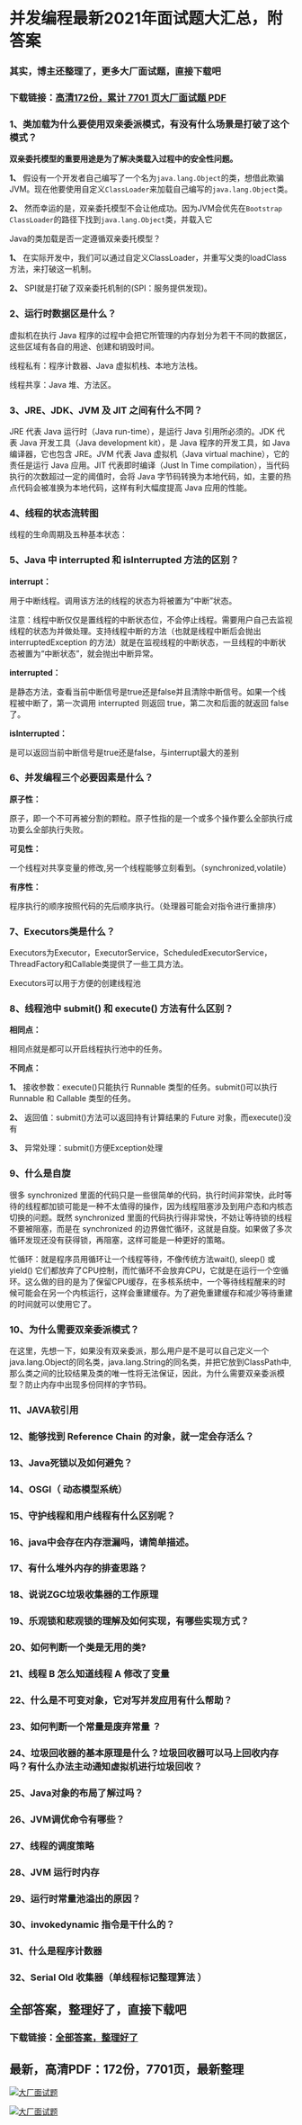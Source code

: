 # 并发编程最新2021年面试题大汇总，附答案

### 其实，博主还整理了，更多大厂面试题，直接下载吧

### 下载链接：[高清172份，累计 7701 页大厂面试题  PDF](https://github.com/souyunku/DevBooks/blob/master/docs/index.md)



### 1、类加载为什么要使用双亲委派模式，有没有什么场景是打破了这个模式？

**双亲委托模型的重要用途是为了解决类载入过程中的安全性问题。**

**1、** 假设有一个开发者自己编写了一个名为`java.lang.Object`的类，想借此欺骗JVM。现在他要使用自定义`ClassLoader`来加载自己编写的`java.lang.Object`类。

**2、** 然而幸运的是，双亲委托模型不会让他成功。因为JVM会优先在`Bootstrap ClassLoader`的路径下找到`java.lang.Object`类，并载入它

Java的类加载是否一定遵循双亲委托模型？

**1、** 在实际开发中，我们可以通过自定义ClassLoader，并重写父类的loadClass方法，来打破这一机制。

**2、** SPI就是打破了双亲委托机制的(SPI：服务提供发现)。


### 2、运行时数据区是什么？

虚拟机在执行 Java 程序的过程中会把它所管理的内存划分为若干不同的数据区，这些区域有各自的用途、创建和销毁时间。

线程私有：程序计数器、Java 虚拟机栈、本地方法栈。

线程共享：Java 堆、方法区。


### 3、JRE、JDK、JVM 及 JIT 之间有什么不同？

JRE 代表 Java 运行时（Java run-time），是运行 Java 引用所必须的。JDK 代表 Java 开发工具（Java development kit），是 Java 程序的开发工具，如 Java编译器，它也包含 JRE。JVM 代表 Java 虚拟机（Java virtual machine），它的责任是运行 Java 应用。JIT 代表即时编译（Just In Time compilation），当代码执行的次数超过一定的阈值时，会将 Java 字节码转换为本地代码，如，主要的热点代码会被准换为本地代码，这样有利大幅度提高 Java 应用的性能。


### 4、线程的状态流转图

线程的生命周期及五种基本状态：


### 5、Java 中 interrupted 和 isInterrupted 方法的区别？

**interrupt：**

用于中断线程。调用该方法的线程的状态为将被置为”中断”状态。

注意：线程中断仅仅是置线程的中断状态位，不会停止线程。需要用户自己去监视线程的状态为并做处理。支持线程中断的方法（也就是线程中断后会抛出interruptedException 的方法）就是在监视线程的中断状态，一旦线程的中断状态被置为“中断状态”，就会抛出中断异常。

**interrupted：**

是静态方法，查看当前中断信号是true还是false并且清除中断信号。如果一个线程被中断了，第一次调用 interrupted 则返回 true，第二次和后面的就返回 false 了。

**isInterrupted：**

是可以返回当前中断信号是true还是false，与interrupt最大的差别


### 6、并发编程三个必要因素是什么？

**原子性：**

原子，即一个不可再被分割的颗粒。原子性指的是一个或多个操作要么全部执行成功要么全部执行失败。

**可见性：**

一个线程对共享变量的修改,另一个线程能够立刻看到。（synchronized,volatile）

**有序性：**

程序执行的顺序按照代码的先后顺序执行。（处理器可能会对指令进行重排序）


### 7、Executors类是什么？

Executors为Executor，ExecutorService，ScheduledExecutorService，ThreadFactory和Callable类提供了一些工具方法。

Executors可以用于方便的创建线程池


### 8、线程池中 submit() 和 execute() 方法有什么区别？

**相同点：**

相同点就是都可以开启线程执行池中的任务。

**不同点：**

**1、** 接收参数：execute()只能执行 Runnable 类型的任务。submit()可以执行 Runnable 和 Callable 类型的任务。

**2、** 返回值：submit()方法可以返回持有计算结果的 Future 对象，而execute()没有

**3、** 异常处理：submit()方便Exception处理


### 9、什么是自旋

很多 synchronized 里面的代码只是一些很简单的代码，执行时间非常快，此时等待的线程都加锁可能是一种不太值得的操作，因为线程阻塞涉及到用户态和内核态切换的问题。既然 synchronized 里面的代码执行得非常快，不妨让等待锁的线程不要被阻塞，而是在 synchronized 的边界做忙循环，这就是自旋。如果做了多次循环发现还没有获得锁，再阻塞，这样可能是一种更好的策略。

忙循环：就是程序员用循环让一个线程等待，不像传统方法wait(), sleep() 或 yield() 它们都放弃了CPU控制，而忙循环不会放弃CPU，它就是在运行一个空循环。这么做的目的是为了保留CPU缓存，在多核系统中，一个等待线程醒来的时候可能会在另一个内核运行，这样会重建缓存。为了避免重建缓存和减少等待重建的时间就可以使用它了。


### 10、为什么需要双亲委派模式？

在这里，先想一下，如果没有双亲委派，那么用户是不是可以自己定义一个java.lang.Object的同名类，java.lang.String的同名类，并把它放到ClassPath中,那么类之间的比较结果及类的唯一性将无法保证，因此，为什么需要双亲委派模型？防止内存中出现多份同样的字节码。


### 11、JAVA软引用
### 12、能够找到 Reference Chain 的对象，就一定会存活么？
### 13、Java死锁以及如何避免？
### 14、OSGI（ 动态模型系统）
### 15、守护线程和用户线程有什么区别呢？
### 16、java中会存在内存泄漏吗，请简单描述。
### 17、有什么堆外内存的排查思路？
### 18、说说ZGC垃圾收集器的工作原理
### 19、乐观锁和悲观锁的理解及如何实现，有哪些实现方式？
### 20、如何判断一个类是无用的类?
### 21、线程 B 怎么知道线程 A 修改了变量
### 22、什么是不可变对象，它对写并发应用有什么帮助？
### 23、如何判断一个常量是废弃常量 ？
### 24、垃圾回收器的基本原理是什么？垃圾回收器可以马上回收内存吗？有什么办法主动通知虚拟机进行垃圾回收？
### 25、Java对象的布局了解过吗？
### 26、JVM调优命令有哪些？
### 27、线程的调度策略
### 28、JVM 运行时内存
### 29、运行时常量池溢出的原因？
### 30、invokedynamic 指令是干什么的？
### 31、什么是程序计数器
### 32、Serial Old 收集器（单线程标记整理算法 ）




## 全部答案，整理好了，直接下载吧

### 下载链接：[全部答案，整理好了](https://www.souyunku.com/wp-content/uploads/weixin/githup-weixin-2.png)




## 最新，高清PDF：172份，7701页，最新整理

[![大厂面试题](https://www.souyunku.com/wp-content/uploads/weixin/mst.png "架构师专栏")](https://www.souyunku.com/wp-content/uploads/weixin/githup-weixin.png "架构师专栏")

[![大厂面试题](https://www.souyunku.com/wp-content/uploads/weixin/githup-weixin.png "架构师专栏")](https://www.souyunku.com/wp-content/uploads/weixin/githup-weixin.png "架构师专栏")
